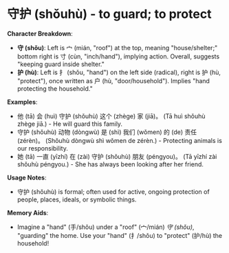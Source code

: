 # **守护 (shǒuhù) - to guard; to protect**

**Character Breakdown**:  
- **守 (shǒu)**: Left is 宀 (mián, "roof") at the top, meaning "house/shelter;" bottom right is 寸 (cùn, "inch/hand"), implying action. Overall, suggests "keeping guard inside shelter."  
- **护 (hù)**: Left is 扌 (shǒu, "hand") on the left side (radical), right is 护 (hù, "protect"), once written as 户 (hù, "door/household"). Implies "hand protecting the household."

**Examples**:  
- 他 (tā) 会 (huì) 守护 (shǒuhù) 这个 (zhège) 家 (jiā)。 (Tā huì shǒuhù zhège jiā.) - He will guard this family.  
- 守护 (shǒuhù) 动物 (dòngwù) 是 (shì) 我们 (wǒmen) 的 (de) 责任 (zérèn)。 (Shǒuhù dòngwù shì wǒmen de zérèn.) - Protecting animals is our responsibility.  
- 她 (tā) 一直 (yīzhí) 在 (zài) 守护 (shǒuhù) 朋友 (péngyou)。 (Tā yīzhí zài shǒuhù péngyou.) - She has always been looking after her friend.

**Usage Notes**:  
- 守护 (shǒuhù) is formal; often used for active, ongoing protection of people, places, ideals, or symbolic things.

**Memory Aids**:  
- Imagine a "hand" (手/shǒu) under a "roof" (宀/mián) *守 (shǒu)*, "guarding" the home. Use your "hand" (扌/shǒu) to "protect" (护/hù) the household!